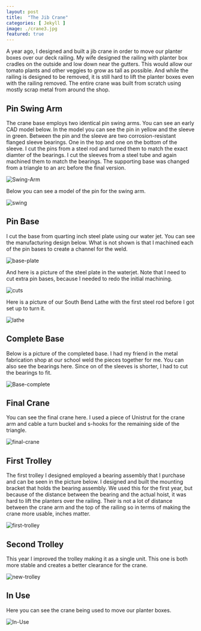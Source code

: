 ```yaml
---
layout: post
title:  "The Jib Crane"
categories: [ Jekyll ]
image: ./crane3.jpg
featured: true
---
```

A year ago, I designed and built a jib crane in order to move our planter boxes over our deck railing. My wife designed the railing with planter box cradles on the outside and low down near the gutters. This would allow our tomato plants and other veggies to grow as tall as possible. And while the railing is designed to be removed, it is still hard to lift the planter boxes even with the railing removed. The entire crane was built from scratch using mostly scrap metal from around the shop. 

## Pin Swing Arm

The crane base employs two identical pin swing arms. You can see an early CAD model below. In the model you can see the pin in yellow and the sleeve in green. Between the pin and the sleeve are two corrosion-resistant flanged sleeve bearings. One in the top and one on the bottom of the sleeve. I cut the pins from a steel rod and turned them to match the exact diamter of the bearings. I cut the sleeves from a steel tube and again machined them to match the bearings. The supporting base was changed from a triangle to an arc before the final version.

![Swing-Arm](./cadthreequarter.jpg)

Below you can see a model of the pin for the swing arm. 

![swing](./attachment.jpg)

## Pin Base

I cut the base from quarting inch steel plate using our water jet. You can see the manufacturing design below. What is not shown is that I machined each of the pin bases to create a channel for the weld. 

![base-plate](./macfac.jpg)

And here is a picture of the steel plate in the waterjet. Note that I need to cut extra pin bases, because I needed to redo the initial machining. 

![cuts](./cranecuts.jpg)

Here is a picture of our South Bend Lathe with the first steel rod before I got set up to turn it.

![lathe](./lathe.jpg)


## Complete Base

Below is a picture of the completed base. I had my friend in the metal fabrication shop at our school weld the pieces together for me. You can also see the bearings here. Since on of the sleeves is shorter, I had to cut the bearings to fit. 

![Base-complete](./posthanger.jpg)

## Final Crane

You can see the final crane here. I used a piece of Unistrut for the crane arm and cable a turn buckel and s-hooks for the remaining side of the triangle.

![final-crane](./firstcrane.jpg)

## First Trolley

The first trolley I designed employed a bearing assembly that I purchase and can be seen in the picture below. I designed and built the mounting bracket that holds the bearing assembly. We used this for the first year, but because of the distance between the bearing and the actual hoist, it was hard to lift the planters over the railing. Their is not a lot of distance between the crane arm and the top of the railing so in terms of making the crane more usable, inches matter.

![first-trolley](./firsttrolley.jpg)

## Second Trolley

This year I improved the trolley making it as a single unit. This one is both more stable and creates a better clearance for the crane.

![new-trolley](./newtrolleymount.jpg)

## In Use

Here you can see the crane being used to move our planter boxes.

![In-Use](./jibcrane2.jpg)



